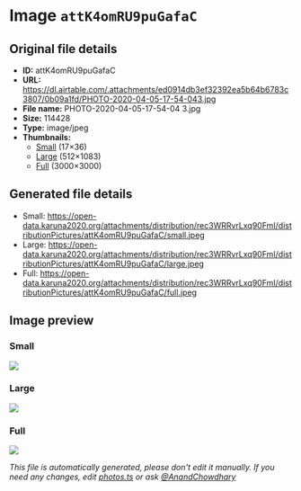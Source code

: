 # Image `attK4omRU9puGafaC`

## Original file details

- **ID:** attK4omRU9puGafaC
- **URL:** https://dl.airtable.com/.attachments/ed0914db3ef32392ea5b64b6783c3807/0b09a1fd/PHOTO-2020-04-05-17-54-043.jpg
- **File name:** PHOTO-2020-04-05-17-54-04 3.jpg
- **Size:** 114428
- **Type:** image/jpeg
- **Thumbnails:**
  - [Small](https://dl.airtable.com/.attachmentThumbnails/04c34b4555b6685583c24c3f2bcbbd28/6f33bbb6) (17×36)
  - [Large](https://dl.airtable.com/.attachmentThumbnails/c1f5c3f1322ab2f7dfbbe28859709a5f/d3d397e6) (512×1083)
  - [Full](https://dl.airtable.com/.attachmentThumbnails/4ae2312410406f273d5047700b0e1e9e/74234c8e) (3000×3000)

## Generated file details

- Small: https://open-data.karuna2020.org/attachments/distribution/rec3WRRvrLxq90FmI/distributionPictures/attK4omRU9puGafaC/small.jpeg
- Large: https://open-data.karuna2020.org/attachments/distribution/rec3WRRvrLxq90FmI/distributionPictures/attK4omRU9puGafaC/large.jpeg
- Full: https://open-data.karuna2020.org/attachments/distribution/rec3WRRvrLxq90FmI/distributionPictures/attK4omRU9puGafaC/full.jpeg

## Image preview

### Small

![](https://open-data.karuna2020.org/attachments/distribution/rec3WRRvrLxq90FmI/distributionPictures/attK4omRU9puGafaC/small.jpeg)

### Large

![](https://open-data.karuna2020.org/attachments/distribution/rec3WRRvrLxq90FmI/distributionPictures/attK4omRU9puGafaC/large.jpeg)

### Full

![](https://open-data.karuna2020.org/attachments/distribution/rec3WRRvrLxq90FmI/distributionPictures/attK4omRU9puGafaC/full.jpeg)

_This file is automatically generated, please don't edit it manually. If you need any changes, edit [photos.ts](/photos.ts) or ask [@AnandChowdhary](https://github.com/AnandChowdhary)_
